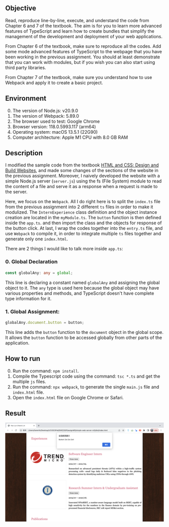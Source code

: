 ## Objective
Read, reproduce line-by-line, execute, and understand the code from Chapter 6 and 7 of the textbook. The aim is for you to learn more advanced features of TypeScript and learn how to create bundles that simplify the management of the development and deployment of your web applications.

From Chapter 6 of the textbook, make sure to reproduce all the codes. Add some mode advanced features of TypeScript to the webpage that you have been working in the previous assignment. You should at least demonstrate that you can work with modules, but if you wish you can also start using third party libraries.

From Chapter 7 of the textbook, make sure you understand how to use Webpack and apply it to create a basic project.

## Environment
0. The version of Node.js: v20.9.0
1. The version of Webpack: 5.89.0 
2. The browser used to test: Google Chrome
3. Browser version: 118.0.5993.117 (arm64)
4. Operating system: macOS 13.5.1 (22G90)
5. Computer architecture: Apple M1 CPU with 8.0 GB RAM

## Description
I modified the sample code from the textbook [HTML and CSS: Design and Build Websites](https://www.amazon.com/HTML-CSS-Design-Build-Websites/dp/1118008189), and made some changes of the sections of the website in the previous assignment. Moreover, I naively developed the website with a simple Node.js server (```server.js```) using the fs (File System) module to read the content of a file and serve it as a response when a request is made to the server. 

Here, we focus on the ```Webpack```. All I do right here is to split the ```index.ts``` file from the previous assignment into 2 different ```ts``` files in order to make it modulized. The ```InternExperience``` class definition and the object instance creation are located in the ```myModule.ts```. The ```button``` function is then defined inside the ```app.ts```. and then import the class and the objects for response of the button click. At last, I wrap the codes together into the ```entry.ts``` file, and use ```Webpack``` to compile it, in order to integrate multiple ```ts``` files together and generate only one ```index.html```.

There are 2 things I would like to talk more inside ```app.ts```:
### 0. Global Declaration
```Typescript
const globalAny: any = global;
```
This line is declaring a constant named ```globalAny``` and assigning the global object to it. The ```any``` type is used here because the global object may have various properties and methods, and TypeScript doesn't have complete type information for it.

### 1. Global Assignment:
```Typescript
globalAny.document.button = button;
```
This line adds the ```button``` function to the ```document``` object in the global scope. It allows the ```button``` function to be accessed globally from other parts of the application.

## How to run
0. Run the command: ``` npm install ```.
1. Compile the Typescript code using the command: ```tsc *.ts``` and get the multiple ```js``` files.
2. Run the command: ```npx webpack```, to generate the single ```main.js``` file and ```index.html``` file.
3. Open the ```index.html``` file on Google Chrome or Safari.


## Result
![result](running_result.png)
